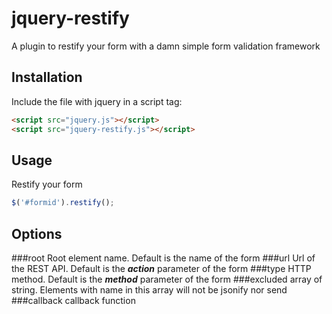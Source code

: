 jquery-restify
==============

A plugin to restify your form  with a damn simple form validation framework


Installation
---
Include the file with jquery in a script tag:
```html
<script src="jquery.js"></script>
<script src="jquery-restify.js"></script>
```

Usage
--------
Restify your form
```javascript
$('#formid').restify();
```

Options
--------
###root
Root element name. Default is the name of the form
###url
Url of the REST API. Default is the ***action*** parameter of the form
###type
HTTP method. Default is the ***method*** parameter of the form
###excluded
array of string. Elements with name in this array will not be jsonify nor send
###callback
callback function
